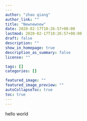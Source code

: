 ```yaml
---
​---
author: "zhao qiang"
author_link: ""
title: "Newnewnew"
date: 2020-02-17T10:26:57+08:00
lastmod: 2020-02-17T10:26:57+08:00
draft: false
description: ""
show_in_homepage: true
description_as_summary: false
license: ""

tags: []
categories: []

featured_image: ""
featured_image_preview: ""
autoCollapseToc: true
toc: true
​---
---
```


hello world